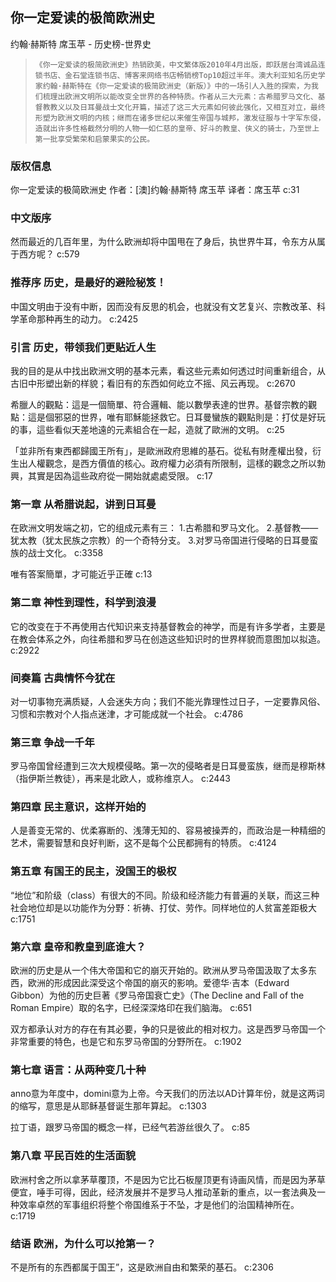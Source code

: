 ## 你一定爱读的极简欧洲史

约翰·赫斯特 席玉苹  -  历史榜-世界史

>     《你一定爱读的极简欧洲史》热销欧美，中文繁体版2010年4月出版，即跃居台湾诚品连锁书店、金石堂连锁书店、博客来网络书店畅销榜Top10超过半年。澳大利亚知名历史学家约翰·赫斯特在《你一定爱读的极简欧洲史（新版）》中的一场引人入胜的探索，为我们梳理出欧洲文明所以能改变全世界的各种特质。作者从三大元素：古希腊罗马文化、基督教教义以及日耳曼战士文化开篇，描述了这三大元素如何彼此强化，又相互对立，最终形塑为欧洲文明的内核；继而在诸多世纪以来催生帝国与城邦，激发征服与十字军东侵，造就出许多性格截然分明的人物──如仁慈的皇帝、好斗的教皇、侠义的骑士，乃至世上第一批享受繁荣和启蒙果实的公民。


### 版权信息

你一定爱读的极简欧洲史
作者：[澳]约翰·赫斯特 席玉苹
译者：席玉苹 c:31

### 中文版序

然而最近的几百年里，为什么欧洲却将中国甩在了身后，执世界牛耳，令东方从属于西方呢？ c:579

### 推荐序 历史，是最好的避险秘笈！

中国文明由于没有中断，因而没有反思的机会，也就没有文艺复兴、宗教改革、科学革命那种再生的动力。 c:2425

### 引言 历史，带领我们更贴近人生

我的目的是从中找出欧洲文明的基本元素，看这些元素如何透过时间重新组合，从古旧中形塑出新的样貌；看旧有的东西如何屹立不摇、风云再现。 c:2670

希臘人的觀點：這是一個簡單、符合邏輯、能以數學表達的世界。基督宗教的觀點：這是個邪惡的世界，唯有耶穌能拯救它。日耳曼蠻族的觀點則是：打仗是好玩的事，這些看似天差地遠的元素組合在一起，造就了歐洲的文明。 
 c:25

「並非所有東西都歸國王所有」，是歐洲政府思維的基石。從私有財產權出發，衍生出人權觀念，是西方價值的核心。政府權力必須有所限制，這樣的觀念之所以勃興，其實是因為這些政府從一開始就處處受限。 
 c:17

### 第一章 从希腊说起，讲到日耳曼

在欧洲文明发端之初，它的组成元素有三：
1.古希腊和罗马文化。
2.基督教——犹太教（犹太民族之宗教）的一个奇特分支。
3.对罗马帝国进行侵略的日耳曼蛮族的战士文化。 c:3358

唯有答案簡單，才可能近乎正確 c:13

### 第二章 神性到理性，科学到浪漫

它的改变在于不再使用古代知识来支持基督教会的神学，而是有许多学者，主要是在教会体系之外，向往希腊和罗马在创造这些知识时的世界样貌而意图加以拟造。 c:2922

### 间奏篇 古典情怀今犹在

对一切事物充满质疑，人会迷失方向；我们不能光靠理性过日子，一定要靠风俗、习惯和宗教对个人指点迷津，才可能成就一个社会。 c:4786

### 第三章 争战一千年

罗马帝国曾经遭到三次大规模侵略。第一次的侵略者是日耳曼蛮族，继而是穆斯林（指伊斯兰教徒），再来是北欧人，或称维京人。 c:2443

### 第四章 民主意识，这样开始的

人是善变无常的、优柔寡断的、浅薄无知的、容易被操弄的，而政治是一种精细的艺术，需要智慧和良好判断，这不是每个公民都拥有的特质。 c:4124

### 第五章 有国王的民主，没国王的极权

“地位”和阶级（class）有很大的不同。阶级和经济能力有普遍的关联，而这三种社会地位却是以功能作为分野：祈祷、打仗、劳作。同样地位的人贫富差距极大 c:1751

### 第六章 皇帝和教皇到底谁大？

欧洲的历史是从一个伟大帝国和它的崩灭开始的。欧洲从罗马帝国汲取了太多东西，欧洲的形成因此深受这个帝国的崩灭的影响。爱德华·吉本（Edward Gibbon）为他的历史巨著《罗马帝国衰亡史》（The Decline and Fall of the Roman Empire）取的名字，已经深深烙印在我们脑海。 c:651

双方都承认对方的存在有其必要，争的只是彼此的相对权力。这是西罗马帝国一个非常重要的特色，也是它和东罗马帝国的分野所在。
 c:1902

### 第七章 语言：从两种变几十种

anno意为年度中，domini意为上帝。今天我们的历法以AD计算年份，就是这两词的缩写，意思是从耶稣基督诞生那年算起。 c:1303

拉丁语，跟罗马帝国的概念一样，已经气若游丝很久了。 c:85

### 第八章 平民百姓的生活面貌

欧洲村舍之所以拿茅草覆顶，不是因为它比石板屋顶更有诗画风情，而是因为茅草便宜，唾手可得，因此，经济发展并不是罗马人推动革新的重点，以一套法典及一种效率卓然的军事组织将整个帝国维系于不坠，才是他们的治国精神所在。 c:1719

### 结语 欧洲，为什么可以抢第一？

不是所有的东西都属于国王”，这是欧洲自由和繁荣的基石。 c:2306